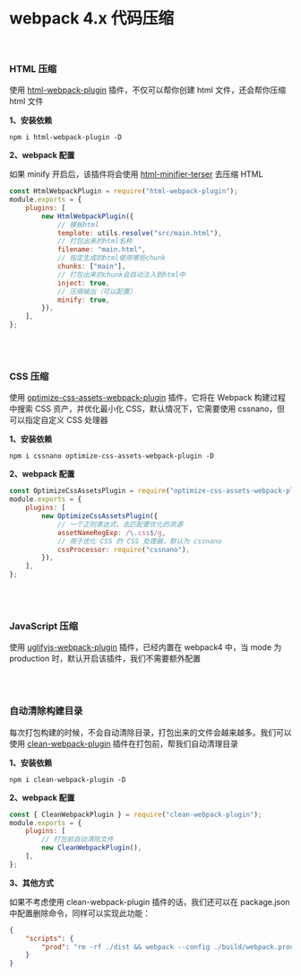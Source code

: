 # webpack 4.x 代码压缩

</br>

### HTML 压缩

使用 [html-webpack-plugin](https://www.webpackjs.com/plugins/html-webpack-plugin/) 插件，不仅可以帮你创建 html 文件，还会帮你压缩 html 文件

**1、安装依赖**

```
npm i html-webpack-plugin -D
```

**2、webpack 配置**

如果 minify 开启后，该插件将会使用 [html-minifier-terser](https://github.com/terser/html-minifier-terser) 去压缩 HTML

```javascript
const HtmlWebpackPlugin = require("html-webpack-plugin");
module.exports = {
    plugins: [
        new HtmlWebpackPlugin({
            // 模板html
            template: utils.resolve("src/main.html"),
            // 打包出来的html名称
            filename: "main.html",
            // 指定生成的html使用哪些chunk
            chunks: ["main"],
            // 打包出来的chunk会自动注入到html中
            inject: true,
            // 压缩输出（可以配置）
            minify: true,
        }),
    ],
};
```

</br>
</br>

### CSS 压缩

使用 [optimize-css-assets-webpack-plugin](https://www.npmjs.com/package/optimize-css-assets-webpack-plugin) 插件，它将在 Webpack 构建过程中搜索 CSS 资产，并优化最小化 CSS，默认情况下，它需要使用 cssnano，但可以指定自定义 CSS 处理器

**1、安装依赖**

```
npm i cssnano optimize-css-assets-webpack-plugin -D
```

**2、webpack 配置**

```javascript
const OptimizeCssAssetsPlugin = require("optimize-css-assets-webpack-plugin");
module.exports = {
    plugins: [
        new OptimizeCssAssetsPlugin({
            // 一个正则表达式，去匹配要优化的资源
            assetNameRegExp: /\.css$/g,
            // 用于优化 CSS 的 CSS 处理器，默认为 cssnano
            cssProcessor: require("cssnano"),
        }),
    ],
};
```

</br>
</br>

### JavaScript 压缩

使用 [uglifyjs-webpack-plugin](https://webpack.docschina.org/plugins/uglifyjs-webpack-plugin/) 插件，已经内置在 webpack4 中，当 mode 为 production 时，默认开启该插件，我们不需要额外配置

</br>
</br>

### 自动清除构建目录

每次打包构建的时候，不会自动清除目录，打包出来的文件会越来越多。我们可以使用 [clean-webpack-plugin](https://www.npmjs.com/package/clean-webpack-plugin) 插件在打包前，帮我们自动清理目录

**1、安装依赖**

```
npm i clean-webpack-plugin -D
```

**2、webpack 配置**

```javascript
const { CleanWebpackPlugin } = require("clean-webpack-plugin");
module.exports = {
    plugins: [
        // 打包前自动清除文件
        new CleanWebpackPlugin(),
    ],
};
```

**3、其他方式**

如果不考虑使用 clean-webpack-plugin 插件的话，我们还可以在 package.json 中配置删除命令，同样可以实现此功能：

```json
{
    "scripts": {
        "prod": "rm -rf ./dist && webpack --config ./build/webpack.prod.config.js"
    }
}
```

</br>
</br>
